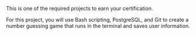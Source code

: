 This is one of the required projects to earn your certification.

For this project, you will use Bash scripting, PostgreSQL, and Git to create a number guessing game that runs in the terminal and saves user information.
